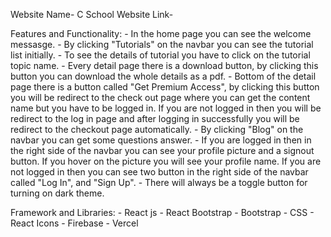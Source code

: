 Website Name- C School
Website Link-

Features and Functionality:
    - In the home page you can see the welcome messasge.
    - By clicking "Tutorials" on the navbar you can see the tutorial list initially.
    - To see the details of tutorial you have to click on the tutorial topic name.
    - Every detail page there is a download button, by clicking this button you can download the whole details as a pdf.
    - Bottom of the detail page there is a button called "Get Premium Access", by clicking this button you will be redirect to the check out page where you can get the content name but you have to be logged in. If you are not logged in then you will be redirect to the log in page and after logging in successfully you will be redirect to the checkout page automatically.
    - By clicking "Blog" on the navbar you can get some questions answer.
    - If you are logged in then in the right side of the navbar you can see your profile picture and a signout button. If you hover on the picture you will see your profile name. If you are not logged in then you can see two button in the right side of the navbar called "Log In", and "Sign Up".
    - There will always be a toggle button for turning on dark theme.

Framework and Libraries:
    - React js
    - React Bootstrap
    - Bootstrap
    - CSS
    - React Icons
    - Firebase
    - Vercel